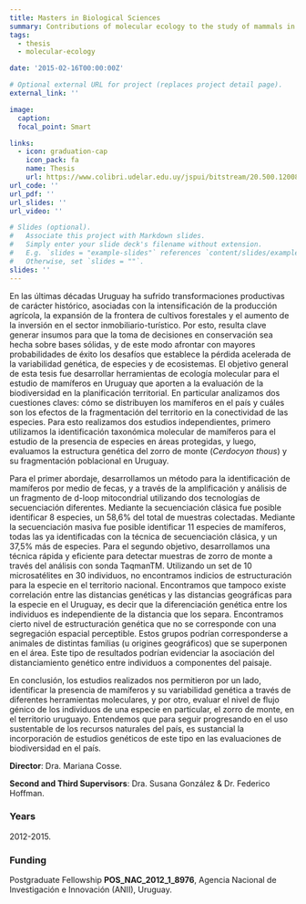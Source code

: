 ```yaml
---
title: Masters in Biological Sciences
summary: Contributions of molecular ecology to the study of mammals in Uruguay
tags:
  - thesis
  - molecular-ecology

date: '2015-02-16T00:00:00Z'

# Optional external URL for project (replaces project detail page).
external_link: ''

image:
  caption:
  focal_point: Smart

links:
  - icon: graduation-cap
    icon_pack: fa
    name: Thesis
    url: https://www.colibri.udelar.edu.uy/jspui/bitstream/20.500.12008/17162/1/uy24-17527.pdf
url_code: ''
url_pdf: ''
url_slides: ''
url_video: ''

# Slides (optional).
#   Associate this project with Markdown slides.
#   Simply enter your slide deck's filename without extension.
#   E.g. `slides = "example-slides"` references `content/slides/example-slides.md`.
#   Otherwise, set `slides = ""`.
slides: ''
---
```


En las últimas décadas Uruguay ha sufrido transformaciones productivas de carácter histórico, asociadas con la intensificación de la producción agrícola, la expansión de la frontera de cultivos forestales y el aumento de la inversión en el sector inmobiliario-turístico. Por esto, resulta clave generar insumos para que la toma de decisiones en conservación sea hecha sobre bases sólidas, y de este modo afrontar con mayores probabilidades de éxito los desafíos que establece la pérdida acelerada de la variabilidad genética, de especies y de ecosistemas. El objetivo general de esta tesis fue desarrollar herramientas de ecología molecular para el estudio de mamíferos en Uruguay que aporten a la evaluación de la biodiversidad en la planificación territorial. En particular analizamos dos cuestiones claves: cómo se distribuyen los mamíferos en el país y cuáles son los efectos de la fragmentación del territorio en la conectividad de las especies. Para esto realizamos dos estudios independientes, primero utilizamos la identificación taxonómica molecular de mamíferos para el estudio de la presencia de especies en áreas protegidas, y luego, evaluamos la estructura genética del zorro de monte (*Cerdocyon thous*) y su fragmentación poblacional en Uruguay.

Para el primer abordaje, desarrollamos un método para la identificación de mamíferos por medio de fecas, y a través de la amplificación y análisis de un fragmento de d-loop mitocondrial utilizando dos tecnologías de secuenciación diferentes. Mediante la secuenciación clásica fue posible identificar 8 especies, un 58,6% del total de muestras colectadas. Mediante la secuenciación masiva fue posible identificar 11 especies de mamíferos, todas las ya identificadas con la técnica de secuenciación clásica, y un 37,5% más de especies. Para el segundo objetivo, desarrollamos una técnica rápida y eficiente para detectar muestras de zorro de monte a través del análisis con sonda TaqmanTM. Utilizando un set de 10 microsatélites en 30 individuos, no encontramos indicios de estructuración para la especie en el territorio nacional. Encontramos que tampoco existe correlación entre las distancias genéticas y las distancias geográficas para la especie en el Uruguay, es decir que la diferenciación genética entre los individuos es independiente de la distancia que los separa. Encontramos cierto nivel de estructuración genética que no se corresponde con una segregación espacial perceptible. Estos grupos podrían corresponderse a animales de distintas familias (u origines geográficos) que se superponen en el área. Este tipo de resultados podrían evidenciar la asociación del distanciamiento genético entre individuos a componentes del paisaje.

En conclusión, los estudios realizados nos permitieron por un lado, identificar la presencia de mamíferos y su variabilidad genética a través de diferentes herramientas moleculares, y por otro, evaluar el nivel de flujo génico de los individuos de una especie en particular, el zorro de monte, en el territorio uruguayo. Entendemos que para seguir progresando en el uso sustentable de los recursos naturales del país, es sustancial la incorporación de estudios genéticos de este tipo en las evaluaciones de biodiversidad en el país.

**Director**: Dra. Mariana Cosse.

**Second and Third Supervisors**: Dra. Susana González & Dr. Federico Hoffman.


### Years
2012-2015.

### Funding
Postgraduate Fellowship **POS_NAC_2012_1_8976**, Agencia Nacional de Investigación e Innovación (ANII), Uruguay.
